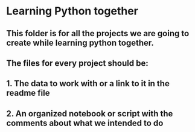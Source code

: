 # Learning Python together

## This folder is for all the projects we are going to create while learning python together. 

## The files for every project should be: 
## 1. The data to work with or a link to it in the readme file
## 2. An organized notebook or script with the comments about what we intended to do 
